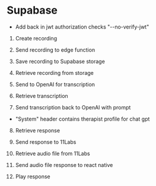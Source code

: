 # Supabase

- Add back in jwt authorization checks "--no-verify-jwt"

1. Create recording
2. Send recording to edge function

3. Save recording to Supabase storage
4. Retrieve recording from storage

5. Send to OpenAI for transcription
6. Retrieve transcription

7. Send transcription back to OpenAI with prompt

- "System" header contains therapist profile for chat gpt

8. Retrieve response

9. Send response to 11Labs
10. Retrieve audio file from 11Labs

11. Send audio file response to react native
12. Play response
